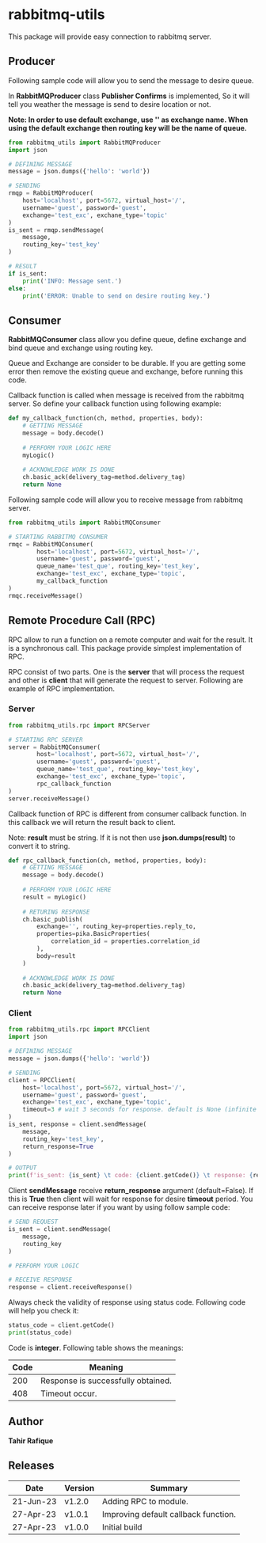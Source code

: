# rabbitmq-utils
This package will provide easy connection to rabbitmq server.

## Producer

Following sample code will allow you to send the message to desire queue. 

In **RabbitMQProducer** class **Publisher Confirms** is implemented, So it will tell you weather the message is send to desire location or not.

**Note: In order to use default exchange, use '' as exchange name. When using the default exchange then routing key will be the name of queue.**

```python
from rabbitmq_utils import RabbitMQProducer
import json

# DEFINING MESSAGE
message = json.dumps({'hello': 'world'})

# SENDING
rmqp = RabbitMQProducer(
    host='localhost', port=5672, virtual_host='/', 
    username='guest', password='guest', 
    exchange='test_exc', exchane_type='topic'
)
is_sent = rmqp.sendMessage(
    message,
    routing_key='test_key'
)

# RESULT
if is_sent:
    print('INFO: Message sent.')
else:
    print('ERROR: Unable to send on desire routing key.')
```

## Consumer

**RabbitMQConsumer** class allow you define queue, define exchange and bind queue and exchange using routing key.

Queue and Exchange are consider to be durable. If you are getting some error then remove the existing queue and exchange, before running this code.

Callback function is called when message is received from the rabbitmq server. So define your callback function using following example:

```python
def my_callback_function(ch, method, properties, body):
    # GETTING MESSAGE
    message = body.decode()
    
    # PERFORM YOUR LOGIC HERE
    myLogic()
    
    # ACKNOWLEDGE WORK IS DONE
    ch.basic_ack(delivery_tag=method.delivery_tag)
    return None
```

Following sample code will allow you to receive message from rabbitmq server.

```python
from rabbitmq_utils import RabbitMQConsumer

# STARTING RABBITMQ CONSUMER
rmqc = RabbitMQConsumer(
        host='localhost', port=5672, virtual_host='/', 
        username='guest', password='guest', 
        queue_name='test_que', routing_key='test_key',
    	exchange='test_exc', exchane_type='topic',
    	my_callback_function
)
rmqc.receiveMessage()
```

## Remote Procedure Call (RPC)

RPC allow to run a function on a remote computer and wait for the result. It is a synchronous call. This package provide simplest implementation of RPC.

RPC consist of two parts. One is the **server** that will process the request and other is **client** that will generate the request to server. Following are example of RPC implementation.

### Server

```python
from rabbitmq_utils.rpc import RPCServer

# STARTING RPC SERVER
server = RabbitMQConsumer(
        host='localhost', port=5672, virtual_host='/', 
        username='guest', password='guest', 
        queue_name='test_que', routing_key='test_key',
    	exchange='test_exc', exchane_type='topic',
    	rpc_callback_function
)
server.receiveMessage()
```

Callback function of RPC is different from consumer callback function. In this callback we will return the result back to client.

Note: **result** must be string. If it is not then use **json.dumps(**result**)** to convert it to string.

```python
def rpc_callback_function(ch, method, properties, body):
    # GETTING MESSAGE
    message = body.decode()
    
    # PERFORM YOUR LOGIC HERE
    result = myLogic()
    
    # RETURING RESPONSE
    ch.basic_publish(
        exchange='', routing_key=properties.reply_to,
        properties=pika.BasicProperties(
            correlation_id = properties.correlation_id
        ),
        body=result
    )
    
    # ACKNOWLEDGE WORK IS DONE
    ch.basic_ack(delivery_tag=method.delivery_tag)
    return None
```

### Client

```python
from rabbitmq_utils.rpc import RPCClient
import json

# DEFINING MESSAGE
message = json.dumps({'hello': 'world'})

# SENDING
client = RPCClient(
    host='localhost', port=5672, virtual_host='/', 
    username='guest', password='guest', 
    exchange='test_exc', exchane_type='topic',
    timeout=3 # wait 3 seconds for response. default is None (infinite wait).
)
is_sent, response = client.sendMessage(
    message,
    routing_key='test_key',
    return_response=True
)

# OUTPUT
print(f'is_sent: {is_sent} \t code: {client.getCode()} \t response: {response}')
```

Client **sendMessage** receive **return_response** argument (default=False). If this is **True** then client will wait for response for desire **timeout** period.  You can receive response later if you want by using follow sample code:

```python
# SEND REQUEST
is_sent = client.sendMessage(
    message,
    routing_key
)

# PERFORM YOUR LOGIC

# RECEIVE RESPONSE
response = client.receiveResponse()
```

Always check the validity of response using status code. Following code will help you check it:

```python
status_code = client.getCode()
print(status_code)
```

Code is **integer**. Following table shows the meanings:

| Code | Meaning                            |
| ---- | ---------------------------------- |
| 200  | Response is successfully obtained. |
| 408  | Timeout occur.                     |

## Author

**Tahir Rafique**

## Releases

| Date      | Version | Summary                              |
| --------- | ------- | ------------------------------------ |
| 21-Jun-23 | v1.2.0  | Adding RPC to module.                |
| 27-Apr-23 | v1.0.1  | Improving default callback function. |
| 27-Apr-23 | v1.0.0  | Initial build                        |

